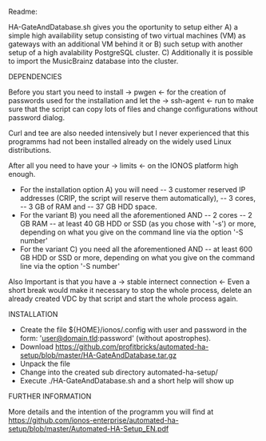 Readme:

HA-GateAndDatabase.sh gives you the oportunity to setup either
A) a simple high availability setup consisting of two virtual machines (VM) as gateways with an additional VM behind it or
B) such setup with another setup of a high avalability PostgreSQL cluster.
C) Additionally it is possible to import the MusicBrainz database into the cluster.

DEPENDENCIES

Before you start you need to install
-> pwgen <-      for the creation of passwords used for the installation and let the
-> ssh-agent <-  run to make sure that the script can copy lots of files and change configurations without password dialog.

Curl and tee are also needed intensively but I never experienced that this programms had not been installed already on the widely used Linux distributions.

After all you need to have your
-> limits <-     on the IONOS platform high enough.

- For the installation option A) you will need
    -- 3 customer reserved IP addresses (CRIP, the script will reserve them automatically),
    -- 3 cores,
    -- 3 GB of RAM and
    -- 37 GB HDD space.
- For the variant B) you need all the aforementioned AND
    -- 2 cores
    -- 2 GB RAM
    -- at least 40 GB HDD or SSD (as you chose with '-s') or more, depending on what you give on the command line via the option '-S number'
- For the variant C) you need all the aforementioned AND
    -- at least 600 GB HDD or SSD or more, depending on what you give on the command line via the option '-S number'

Also Important is that you have a
-> stable internect connection <-
Even a short break would make it necessary to stop the whole process, delete an already created VDC by that script and start the whole process again.

INSTALLATION

- Create the file ${HOME}/ionos/.config with user and password in the form: 'user@domain.tld:password' (without apostrophes).
- Download https://github.com/profitbricks/automated-ha-setup/blob/master/HA-GateAndDatabase.tar.gz
- Unpack the file
- Change into the created sub directory automated-ha-setup/
- Execute ./HA-GateAndDatabase.sh and a short help will show up

FURTHER INFORMATION

More details and the intention of the programm you will find at
https://github.com/ionos-enterprise/automated-ha-setup/blob/master/Automated-HA-Setup_EN.pdf

